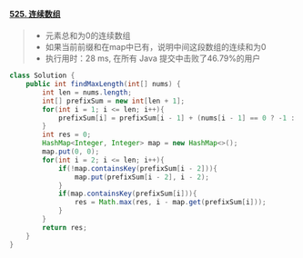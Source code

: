 #### [525. 连续数组](https://leetcode-cn.com/problems/contiguous-array/)

> - 元素总和为0的连续数组
> - 如果当前前缀和在map中已有，说明中间这段数组的连续和为0
> - 执行用时：28 ms, 在所有 Java 提交中击败了46.79%的用户

```java
class Solution {
    public int findMaxLength(int[] nums) {
        int len = nums.length;
        int[] prefixSum = new int[len + 1];
        for(int i = 1; i <= len; i++){
            prefixSum[i] = prefixSum[i - 1] + (nums[i - 1] == 0 ? -1 : 1);
        }
        int res = 0;
        HashMap<Integer, Integer> map = new HashMap<>();
        map.put(0, 0);
        for(int i = 2; i <= len; i++){
            if(!map.containsKey(prefixSum[i - 2])){
                map.put(prefixSum[i - 2], i - 2);
            }
            if(map.containsKey(prefixSum[i])){
                res = Math.max(res, i - map.get(prefixSum[i]));
            }
        }
        return res;
    }
}
```


